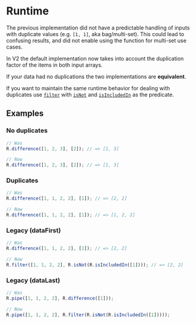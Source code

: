 # Runtime

The previous implementation did not have a predictable handling of inputs with
duplicate values (e.g. `[1, 1]`, aka bag/multi-set). This could lead to
confusing results, and did not enable using the function for multi-set use
cases.

In V2 the default implementation now takes into account the duplication factor
of the items in both input arrays.

If your data had no duplications the two implementations are **equivalent**.

If you want to maintain the same runtime behavior for dealing with duplicates
use [`filter`](/docs/#filter) with [`isNot`](/docs/#isNot) and
[`isIncludedIn`](/docs/#isIncludedIn) as the predicate.

## Examples

### No duplicates

```ts
// Was
R.difference([1, 2, 3], [2]); // => [1, 3]

// Now
R.difference([1, 2, 3], [2]); // => [1, 3]
```

### Duplicates

```ts
// Was
R.difference([1, 1, 2, 2], [1]); // => [2, 2]

// Now
R.difference([1, 1, 2, 2], [1]); // => [1, 2, 2]
```

### Legacy (dataFirst)

```ts
// Was
R.difference([1, 1, 2, 2], [1]); // => [2, 2]

// Now
R.filter([1, 1, 2, 2], R.isNot(R.isIncludedIn([1]))); // => [2, 2]
```

### Legacy (dataLast)

```ts
// Was
R.pipe([1, 1, 2, 2], R.difference([1]));

// Now
R.pipe([1, 1, 2, 2], R.filter(R.isNot(R.isIncludedIn([1]))));
```
